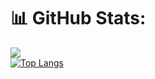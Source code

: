 # 📊 GitHub Stats:
![](https://github-readme-stats.vercel.app/api?username=Badpackage&theme=tokyonight&hide_border=true&show_icons=true&include_all_commits=true&count_private=true)<br/>
[![Top Langs](https://github-readme-stats.vercel.app/api/top-langs/?username=Badpackage&layout=compact&theme=tokyonight)](https://github.com/anuraghazra/github-readme-stats)
